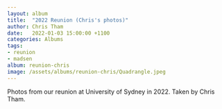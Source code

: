 ```yaml
---
layout: album
title:  "2022 Reunion (Chris's photos)"
author: Chris Tham
date:   2022-01-03 15:00:00 +1100
categories: Albums
tags:
- reunion
- madsen
album: reunion-chris
image: /assets/albums/reunion-chris/Quadrangle.jpeg
---
```

Photos from our reunion at University of Sydney in 2022. Taken by Chris Tham.
